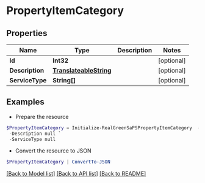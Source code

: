 # PropertyItemCategory
## Properties

Name | Type | Description | Notes
------------ | ------------- | ------------- | -------------
**Id** | **Int32** |  | [optional] 
**Description** | [**TranslateableString**](TranslateableString.md) |  | [optional] 
**ServiceType** | **String[]** |  | [optional] 

## Examples

- Prepare the resource
```powershell
$PropertyItemCategory = Initialize-RealGreenSaPSPropertyItemCategory  -Id null `
 -Description null `
 -ServiceType null
```

- Convert the resource to JSON
```powershell
$PropertyItemCategory | ConvertTo-JSON
```

[[Back to Model list]](../README.md#documentation-for-models) [[Back to API list]](../README.md#documentation-for-api-endpoints) [[Back to README]](../README.md)

